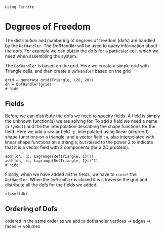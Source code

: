```@setup dofs
using Ferrite
```

# Degrees of Freedom

The distribution and numbering of degrees of freedom (dofs) are handled by the `DofHandler`.
The DofHandler will be used to query information about the dofs. For example we can obtain
the dofs for a particular cell, which we need when assembling the system.

The `DofHandler` is based on the grid. Here we create a simple grid
with Triangle cells, and then create a `DofHandler` based on the grid

```@example dofs
grid = generate_grid(Triangle, (20, 20))
dh = DofHandler(grid)
# hide
```

## Fields

Before we can distribute the dofs we need to specify fields. A field is simply the unknown
function(s) we are solving for. To add a field we need a name (a `Symbol`) and the the
interpolation describing the shape functions for the field. Here we add a scalar field `:p`,
interpolated using linear (degree 1) shape functions on a triangle, and a vector field `:u`,
also interpolated with linear shape functions on a triangle, but raised to the power 2 to
indicate that it is a vector field with 2 components (for a 2D problem).

```@example dofs
add!(dh, :p, Lagrange{RefTriangle, 1}())
add!(dh, :u, Lagrange{RefTriangle, 1}()^2)
# hide
```

Finally, when we have added all the fields, we have to `close!` the `DofHandler`.
When the `DofHandler` is closed it will traverse the grid and distribute all the
dofs for the fields we added.

```@example dofs
close!(dh)
```

## Ordering of Dofs

ordered in the same order as we add to dofhandler
vertices -> edges -> faces -> volumes
